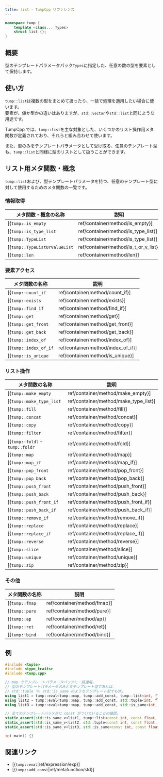 ```yaml
---
title: list - TumpCpp リファレンス
---
```


```cpp
namespace tump {
    template <class... Types>
    struct list {};
}
```

## 概要

型のテンプレートパラメータパック`Types`に指定した、任意の数の型を要素として保持します。

## 使い方

`tump::list`は複数の型をまとめて扱ったり、一括で処理を適用したい場合に使います。  
要素が、値か型かの違いはありますが、`std::vector`や`std::list`と同じような用途です。

TumpCpp では、`tump::list`を主な対象とした、いくつかのリスト操作用メタ関数が定義されており、それらと組み合わせて使います。

また、型のみをテンプレートパラメータとして受け取る、任意のテンプレート型も、`tump::list`と同様に型のリストとして扱うことができます。

## リスト用メタ関数・概念

`tump::list`および、型テンプレートパラメータを持つ、任意のテンプレート型に対して使用するためのメタ関数の一覧です。

### 情報取得

| メタ関数・概念の名称 | 説明 |
| --- | --- |
| [{`tump::is_empty`|ref/container/method/is_empty}] | リストが空か判定します。 |
| [{`tump::is_type_list`|ref/container/method/is_type_list}] | 型のリストとして利用できるテンプレート型かどうか判定します。 |
| [{`tump::TypeList`|ref/container/method/is_type_list}] | 型のリストとして利用できるテンプレート型かどうか判定する制約です。 |
| [{`tump::TypeListOrValueList`|ref/container/method/is_t_or_v_list}] | 型または、値のリストとして利用できるテンプレート型かどうか判定します。 |
| [{`tump::len`|ref/container/method/len}] | リストの長さを取得します。 |

### 要素アクセス

| メタ関数の名称 | 説明 |
| --- | --- |
| [{`tump::count_if`|ref/container/method/count_if}] | 指定の条件に合致する要素の数を数えます。 |
| [{`tump::exists`|ref/container/method/exists}] | リストの要素に指定の型が含まれるかどうか判定します。 |
| [{`tump::find_if`|ref/container/method/find_if}] | リストの要素から、指定の条件に合致する最初の型を取得します。 |
| [{`tump::get`|ref/container/method/get}] | リスト要素のうち、指定の位置の型を取得します。 |
| [{`tump::get_front`|ref/container/method/get_front}] | リスト要素の先頭の型を取得します。 |
| [{`tump::get_back`|ref/container/method/get_back}] | リスト要素の最後尾の型を取得します。 |
| [{`tump::index_of`|ref/container/method/index_of}] | リストの要素から、指定の型が最初に見つかった位置を取得します。 |
| [{`tump::index_of_if`|ref/container/method/index_of_if}] | リストの要素から、指定の条件に合致する最初の型が見つかった位置を取得します。 |
| [{`tump::is_unique`|ref/container/method/is_unique}] | リストの要素の、重複の有無を判定します。 |

### リスト操作

| メタ関数の名称 | 説明 |
| --- | --- |
| [{`tump::make_empty`|ref/container/method/make_empty}] | 空のリストを作成します。 |
| [{`tump::make_type_list`|ref/container/method/make_type_list}] | 新しいリストを作成します。 |
| [{`tump::fill`|ref/container/method/fill}] | 新しいリストを作成します。 |
| [{`tump::concat`|ref/container/method/concat}] | 複数のリストを結合します。 |
| [{`tump::copy`|ref/container/method/copy}] | リストが持つテンプレートパラメータの内容を、別のリストに写します。 |
| [{`tump::filter`|ref/container/method/filter}] | リストが持つテンプレートパラメータから、条件に合致する要素のみ抽出します。 |
| [{`tump::foldl`・`tump::foldr`|ref/container/method/fold}] | 畳み込みを行います。 |
| [{`tump::map`|ref/container/method/map}] | リストが持つ全ての要素に任意の処理を適用します。 |
| [{`tump::map_if`|ref/container/method/map_if}] | リストが持つ要素のうち、指定の条件に合致する要素すべてに、任意の処理を適用します。 |
| [{`tump::pop_front`|ref/container/method/pop_front}] | リストの先頭の要素を削除します。 |
| [{`tump::pop_back`|ref/container/method/pop_back}] | リストの最後尾の要素を削除します。 |
| [{`tump::push_front`|ref/container/method/push_front}] | リストの先頭に要素を挿入します。 |
| [{`tump::push_back`|ref/container/method/push_back}] | リストの最後尾に要素を挿入します。 |
| [{`tump::push_front_if`|ref/container/method/push_front_if}] | リストの先頭に、指定の条件に一致する要素を挿入します。 |
| [{`tump::push_back_if`|ref/container/method/push_back_if}] | リストの先頭に、指定の条件に一致する要素を挿入します。 |
| [{`tump::remove_if`|ref/container/method/remove_if}] | リストが持つテンプレートパラメータから、条件に合致する要素のみ削除します。 |
| [{`tump::replace`|ref/container/method/replace}] | リストが持つ要素のうち、指定の型を新しい型で置き換えます。 |
| [{`tump::replace_if`|ref/container/method/replace_if}] | リストが持つ要素のうち、指定の条件に合致する型を新しい型で置き換えます。 |
| [{`tump::reverse`|ref/container/method/reverse}] | リストの要素の並びを反転します。 |
| [{`tump::slice`|ref/container/method/slice}] | リストの指定の範囲を切り出します。 |
| [{`tump::unique`|ref/container/method/unique}] | リストの重複している要素を削除します。 |
| [{`tump::zip`|ref/container/method/zip}] | 2 つのリストから要素を 1 つずつ取り出した組のリストを生成します。 |

### その他

| メタ関数の名称 | 説明 |
| --- | --- |
| [{`tump::fmap`|ref/container/method/fmap}] | リストがファンクタとして振舞うためのメタ関数です。機能は[{`tump::map`|ref/container/method/map}]とまったく同じです。 |
| [{`tump::pure`|ref/container/method/pure}] | メタ関数を、アプリカティブファンクタに適用可能な形に持ち上げます。 |
| [{`tump::ap`|ref/container/method/ap}] | リストがアプリカティブファンクタとして振舞うためのメタ関数です。アプリカティブファンクタに持ち上げられたメタ関数を、アプリカティブファンクタに適用します。 |
| [{`tump::ret`|ref/container/method/ret}] | メタ関数を、モナドに適用可能な形に持ち上げます。[{`tump::pure`|ref/container/method/pure}]の別名です。 |
| [{`tump::bind`|ref/container/method/bind}] | モナドから値を取り出し、モナドを返却するメタ関数に食わせます。 |

## 例

```cpp
#include <tuple>
#include <type_traits>
#include <tump.cpp>

// map でテンプレートパラメータパックに一括適用。
// 型のテンプレートパラメータのみとるテンプレート型であれば、
// std::tuple や、std::is_same のようなテンプレート型でもOK。
using list1 = tump::eval<tump::map, tump::add_const, tump::list<int, float, char>>;
using list2 = tump::eval<tump::map, tump::add_const, std::tuple<int, float, char>>;
using list3 = tump::eval<tump::map, tump::add_const, std::is_same<int, float>>;

// 全てのテンプレートパラメタに const がついていることの確認。
static_assert(std::is_same_v<list1, tump::list<const int, const float, const char>>);
static_assert(std::is_same_v<list2, std::tuple<const int, const float, const char>>);
static_assert(std::is_same_v<list3, std::is_same<const int, const float>>);

int main() {}
```

## 関連リンク

- [{`tump::eval`|ref/expression/exp}]
- [{`tump::add_const`|ref/metafunction/std}]
